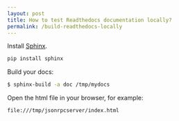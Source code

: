 ```yaml
---
layout: post
title: How to test Readthedocs documentation locally?
permalink: /build-readthedocs-locally
---
```

Install [Sphinx](https://www.sphinx-doc.org/en/master/usage/installation.html).
```sh
pip install sphinx
```

Build your docs:
```sh
$ sphinx-build -a doc /tmp/mydocs
```

Open the html file in your browser, for example:
```
file:///tmp/jsonrpcserver/index.html
```
